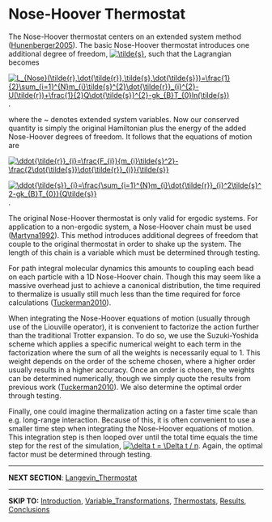 # Nose-Hoover Thermostat #

The Nose-Hoover thermostat centers on an extended system method ([Hunenberger2005](References.md)). The basic Nose-Hoover thermostat introduces one additional degree of freedom, <a href='http://www.codecogs.com/eqnedit.php?latex=\tilde{s}'><img src='http://latex.codecogs.com/png.latex?\tilde{s}%.png' title='\tilde{s}' /></a>, such that the Lagrangian becomes

<a href='http://www.codecogs.com/eqnedit.php?latex=L_{Nose}(\tilde{r},\dot{\tilde{r}},\tilde{s},\dot{\tilde{s}})=\frac{1}{2}\sum_{i=1}^{N}m_{i}\tilde{s}^{2}\dot{\tilde{r}}_{i}^{2}-U(\tilde{r})@plus;\frac{1}{2}Q\dot{\tilde{s}}^{2}-gk_{B}T_{0}ln(\tilde{s})'><img src='http://latex.codecogs.com/png.latex?L_{Nose}(\tilde{r},\dot{\tilde{r}},\tilde{s},\dot{\tilde{s}})=\frac{1}{2}\sum_{i=1}^{N}m_{i}\tilde{s}^{2}\dot{\tilde{r}}_{i}^{2}-U(\tilde{r})+\frac{1}{2}Q\dot{\tilde{s}}^{2}-gk_{B}T_{0}ln(\tilde{s})%.png' title='L_{Nose}(\tilde{r},\dot{\tilde{r}},\tilde{s},\dot{\tilde{s}})=\frac{1}{2}\sum_{i=1}^{N}m_{i}\tilde{s}^{2}\dot{\tilde{r}}_{i}^{2}-U(\tilde{r})+\frac{1}{2}Q\dot{\tilde{s}}^{2}-gk_{B}T_{0}ln(\tilde{s})' /></a>.

where the ~ denotes extended system variables. Now our conserved quantity is simply the original Hamiltonian plus the energy of the added Nose-Hoover degrees of freedom. It follows that the equations of motion are

<a href='http://www.codecogs.com/eqnedit.php?latex=\ddot{\tilde{r}}_{i}=\frac{F_{i}}{m_{i}\tilde{s}^2}-\frac{2\dot{\tilde{s}}\dot{\tilde{r}}_{i}}{\tilde{s}}'><img src='http://latex.codecogs.com/png.latex?\ddot{\tilde{r}}_{i}=\frac{F_{i}}{m_{i}\tilde{s}^2}-\frac{2\dot{\tilde{s}}\dot{\tilde{r}}_{i}}{\tilde{s}}%.png' title='\ddot{\tilde{r}}_{i}=\frac{F_{i}}{m_{i}\tilde{s}^2}-\frac{2\dot{\tilde{s}}\dot{\tilde{r}}_{i}}{\tilde{s}}' /></a>

<a href='http://www.codecogs.com/eqnedit.php?latex=\ddot{\tilde{s}}_{i}=\frac{\sum_{i=1}^{N}m_{i}\dot{\tilde{r}}_{i}^2\tilde{s}^2-gk_{B}T_{0}}{Q\tilde{s}}'><img src='http://latex.codecogs.com/png.latex?\ddot{\tilde{s}}_{i}=\frac{\sum_{i=1}^{N}m_{i}\dot{\tilde{r}}_{i}^2\tilde{s}^2-gk_{B}T_{0}}{Q\tilde{s}}%.png' title='\ddot{\tilde{s}}_{i}=\frac{\sum_{i=1}^{N}m_{i}\dot{\tilde{r}}_{i}^2\tilde{s}^2-gk_{B}T_{0}}{Q\tilde{s}}' /></a>.

The original Nose-Hoover thermostat is only valid for ergodic systems. For application to a non-ergodic system, a Nose-Hoover chain must be used ([Martyna1992](References.md)). This method introduces additional degrees of freedom that couple to the original thermostat in order to shake up the system. The length of this chain is a variable which must be determined through testing.

For path integral molecular dynamics this amounts to coupling each bead on each particle with a 1D Nose-Hoover chain. Though this may seem like a massive overhead just to achieve a canonical distribution, the time required to thermalize is usually still much less than the time required for force calculations ([Tuckerman2010](References.md)).

When integrating the Nose-Hoover equations of motion (usually through use of the Liouville operator), it is convenient to factorize the action further than the traditional Trotter expansion. To do so, we use the Suzuki-Yoshida scheme which applies a specific numerical weight to each term in the factorization where the sum of all the weights is necessarily equal to 1. This weight depends on the order of the scheme chosen, where a higher order usually results in a higher accuracy. Once an order is chosen, the weights can be determined numerically, though we simply quote the results from previous work ([Tuckerman2010](References.md)). We also determine the optimal order through testing.

Finally, one could imagine thermalization acting on a faster time scale than e.g. long-range interaction. Because of this, it is often convenient to use a smaller time step when integrating the Nose-Hoover equations of motion. This integration step is then looped over until the total time equals the time step for the rest of the simulation, <a href='http://www.codecogs.com/eqnedit.php?latex=\delta t = \Delta t / n'><img src='http://latex.codecogs.com/png.latex?\delta t = \Delta t / n%.png' title='\delta t = \Delta t / n' /></a>. Again, the optimal factor must be determined through testing.


---

**NEXT SECTION**: [Langevin\_Thermostat](Langevin_Thermostat.md)

---

**SKIP TO:** [Introduction](Introduction.md), [Variable\_Transformations](Variable_Transformations.md), [Thermostats](Thermostats.md), [Results](Results.md), [Conclusions](Conclusions.md)